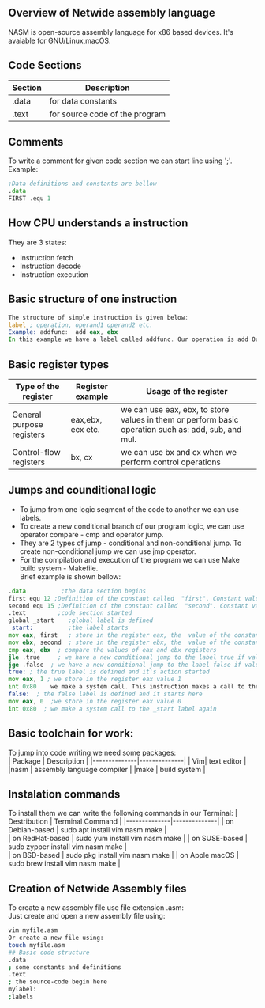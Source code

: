 ## Overview of Netwide assembly language
NASM is open-source assembly language for x86 based devices. It's avaiable for GNU/Linux,macOS.
## Code Sections 
| Section | Description   |
|--------------|--------------|
| .data  | for data constants | 
| .text  | for source code of the program |
## Comments
To write a comment for given code section we can start line using ';'.  
Example: 
```asm
;Data definitions and constants are bellow  
.data  
FIRST .equ 1
``` 
##  How CPU understands a  instruction  
They are 3 states:
- Instruction fetch  
- Instruction decode  
- Instruction execution  
## Basic structure of one instruction
```asm
The structure of simple instruction is given below:  
label ; operation, operand1 operand2 etc.  
Example: addfunc:  add eax, ebx    
In this example we have a label called addfunc. Our operation is add Our first and second operands are: eax, ebx.
```
## Basic register types
| Type of the register |  Register example   |Usage of the register   |
|--------------|--------------|--------------|
|General purpose registers | eax,ebx, ecx etc. | we can use eax, ebx, to store values in them or perform basic operation such as: add, sub, and mul.  |
|Control-flow registers | bx, cx | we can use bx and cx when we perform control operations |
## Jumps and counditional logic
- To jump from one  logic segment of the code to another we can use labels.  
- To create  a new conditional  branch of our program logic, we can use operator compare - cmp and operator jump.  
- They are 2 types of jump - conditional and non-conditional jump. To create non-conditional jump we can use jmp operator.   
- For the compilation and  execution of the program we can use Make build system - Makefile.    
Brief example is shown bellow:
```asm
.data          ;the data section begins
first equ 12 ;Definition of the constant called  "first". Constant value is 12     
second equ 15 ;Definition of the constant called  "second". Constant value is 15     
.text         ;code section started  
global _start    ;global label is defined  
_start:          ;the label starts  
mov eax, first   ; store in the register eax, the  value of the constant calle  first  
mov ebx, second  ; store in the register ebx, the  value of the constant calle  second  
cmp eax, ebx  ; compare the values of eax and ebx registers  
jle .true     ; we have a new conditional jump to the label true if value of eax is less then value stored in the register ebx  
jge .false  ; we have a new conditional jump to the label false if value of eax is greater then value stored in the register ebx  
true: ; the true label is defined and it's action started     
mov eax, 1 ; we store in the register eax value 1   
int 0x80    we make a system call. This instruction makes a call to the label _start.  in order to get the register value and according to the previous instruction -> compare to jump to the current label and to the logic inside the label. The system call returns the value of register eax. We must use we must use as less as possible unrequired system calls, in order our instruction executions to be faster.  
false:  ; the false label is defined and it starts here  
mov eax, 0  ;we store in the register eax value 0  
int 0x80  ; we make a system call to the _start label again
```
## Basic toolchain for work:
To jump into code writing we need some packages:  
| Package | Description   |
|--------------|--------------|
| Vim| text editor | 
|nasm | assembly language  compiler  |
|make | build system  |
## Instalation commands
To install them we can write the following commands in our Terminal: 
| Destribution | Terminal Command    |
|--------------|--------------|
| on Debian-based |  sudo apt install vim nasm make  |  
| on RedHat-based |  sudo yum install vim nasm make   |
| on SUSE-based   |  sudo zypper install vim nasm make |  
| on BSD-based    | sudo pkg install vim nasm make  | 
| on Apple macOS |  sudo brew install vim nasm make | 
## Creation of Netwide Assembly files 
To create a new assembly file use file extension .asm:  
Just create and open a new assembly file using: 
```bash
vim myfile.asm  
Or create a new file using:  
touch myfile.asm
## Basic code structure
.data  
; some constants and definitions  
.text  
; the source-code begin here  
mylabel:  
;labels
```

